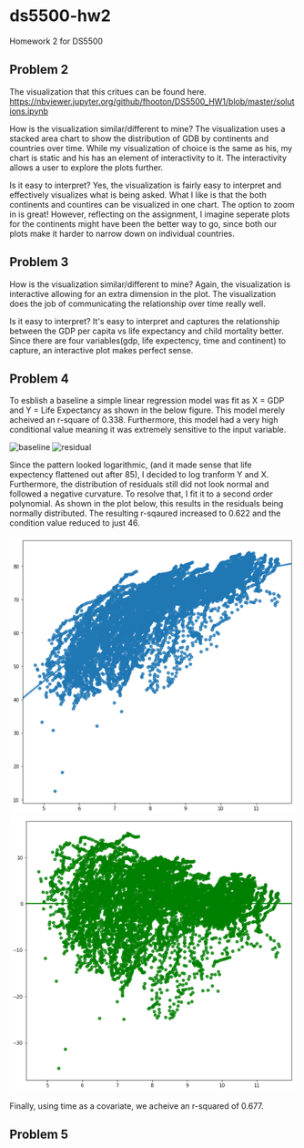 # ds5500-hw2
Homework 2 for DS5500


## Problem 2
The visualization that this critues can be found here.
https://nbviewer.jupyter.org/github/fhooton/DS5500_HW1/blob/master/solutions.ipynb

How is the visualization similar/different to mine?
The visualization uses a stacked area chart to show the distribution of GDB by continents and countries over time. While my visualization of choice is the same as his, my chart is static and his has an element of interactivity to it. The interactivity allows a user to explore the plots further.

Is it easy to interpret?
Yes, the visualization is fairly easy to interpret and effectively visualizes what is being asked. What I like is that the both continents and countires can be visualized in one chart. The option to zoom in is great! However, reflecting on the assignment, I imagine seperate plots for the continents might have been the better way to go, since both our plots make it harder to narrow down on individual countries. 


## Problem 3

How is the visualization similar/different to mine?
Again, the visualization is interactive allowing for an extra dimension in the plot. The visualization does the job of communicating the relationship over time really well. 

Is it easy to interpret?
It's easy to interpret and captures the relationship between the GDP per capita vs life expectancy and child mortality better.
Since there are four variables(gdp, life expectency, time and continent) to capture, an interactive plot makes perfect sense.

## Problem 4
To esblish a baseline a simple linear regression model was fit as X = GDP and Y = Life Expectancy as shown in the below figure. This model merely acheived an r-square of 0.338. Furthermore, this model had  a very high conditional value meaning it was extremely sensitive to the input variable.

![baseline](images/prob4-baseline-lof.png)
![residual](images/prob-4-baseline-residual.png)

Since the pattern looked logarithmic, (and it made sense that life expectency flattened out after 85), I decided to log tranform Y and X. Furthermore, the distribution of residuals still did not look normal and followed a negative curvature. To resolve that, I fit it to a second order polynomial. As shown in the plot below, this results in the residuals being normally distributed. The resulting r-sqaured increased to 0.622 and the condition value reduced to just 46.

![baseline](images/prob4-final-lof.png)
![residual](images/prob4-final-residual.png)

Finally, using time as a covariate, we acheive an r-squared of 0.677.





## Problem 5
